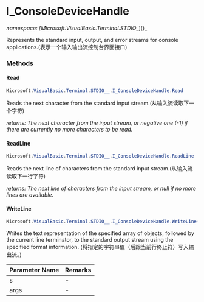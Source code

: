 ﻿# I_ConsoleDeviceHandle
_namespace: [Microsoft.VisualBasic.Terminal.STDIO__](<a href="#" onClick="load('/docs/Microsoft.VisualBasic.Terminal.STDIO__/index.md')"></a>)_

Represents the standard input, output, and error streams for console applications.(表示一个输入输出流控制台界面接口)



### Methods

#### Read
```csharp
Microsoft.VisualBasic.Terminal.STDIO__.I_ConsoleDeviceHandle.Read
```
Reads the next character from the standard input stream.(从输入流读取下一个字符)

_returns: The next character from the input stream, or negative one (-1) if there are currently no more characters to be read._

#### ReadLine
```csharp
Microsoft.VisualBasic.Terminal.STDIO__.I_ConsoleDeviceHandle.ReadLine
```
Reads the next line of characters from the standard input stream.(从输入流读取下一行字符)

_returns: The next line of characters from the input stream, or null if no more lines are available._

#### WriteLine
```csharp
Microsoft.VisualBasic.Terminal.STDIO__.I_ConsoleDeviceHandle.WriteLine(System.String,System.String[])
```
Writes the text representation of the specified array of objects, followed by the current line terminator, to the standard output stream using the specified format information.
 (将指定的字符串值（后跟当前行终止符）写入输出流。)

|Parameter Name|Remarks|
|--------------|-------|
|s|-|
|args|-|



